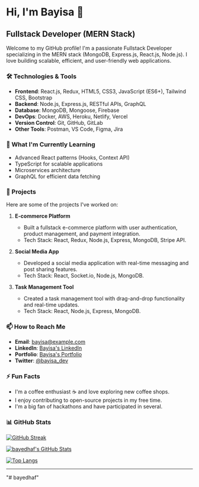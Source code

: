 # Hi, I'm Bayisa 👋


## Fullstack Developer (MERN Stack)

Welcome to my GitHub profile! I'm a passionate Fullstack Developer specializing in the MERN stack (MongoDB, Express.js, React.js, Node.js). I love building scalable, efficient, and user-friendly web applications. 

### 🛠️ Technologies & Tools

- **Frontend**: React.js, Redux, HTML5, CSS3, JavaScript (ES6+), Tailwind CSS, Bootstrap
- **Backend**: Node.js, Express.js, RESTful APIs, GraphQL
- **Database**: MongoDB, Mongoose, Firebase
- **DevOps**: Docker, AWS, Heroku, Netlify, Vercel
- **Version Control**: Git, GitHub, GitLab
- **Other Tools**: Postman, VS Code, Figma, Jira

### 🌱 What I'm Currently Learning

- Advanced React patterns (Hooks, Context API)
- TypeScript for scalable applications
- Microservices architecture
- GraphQL for efficient data fetching

### 💼 Projects

Here are some of the projects I've worked on:

1. **E-commerce Platform**  
   - Built a fullstack e-commerce platform with user authentication, product management, and payment integration.
   - Tech Stack: React, Redux, Node.js, Express, MongoDB, Stripe API.

2. **Social Media App**  
   - Developed a social media application with real-time messaging and post sharing features.
   - Tech Stack: React, Socket.io, Node.js, MongoDB.

3. **Task Management Tool**  
   - Created a task management tool with drag-and-drop functionality and real-time updates.
   - Tech Stack: React, Node.js, Express, MongoDB.

### 📫 How to Reach Me

- **Email**: [bayisa@example.com](mailto:bayisa@example.com)
- **LinkedIn**: [Bayisa's LinkedIn](https://www.linkedin.com/in/bayisa)
- **Portfolio**: [Bayisa's Portfolio](https://bayisa.dev)
- **Twitter**: [@bayisa_dev](https://twitter.com/bayisa_dev)

### ⚡ Fun Facts

- I'm a coffee enthusiast ☕ and love exploring new coffee shops.
- I enjoy contributing to open-source projects in my free time.
- I'm a big fan of hackathons and have participated in several.

### 📊 GitHub Stats

[![GitHub Streak](https://github-readme-streak-stats.herokuapp.com/?user=bayedhaf&theme=dark)](https://git.io/streak-stats)

[![bayedhaf's GitHub Stats](https://github-readme-stats.vercel.app/api?username=bayedhaf&show_icons=true&theme=dark)](https://github.com/bayedhaf)

[![Top Langs](https://github-readme-stats.vercel.app/api/top-langs/?username=bayedhaf&layout=compact&theme=dark&langs_count=6)](https://github.com/bayedhaf)

---
"# bayedhaf" 
